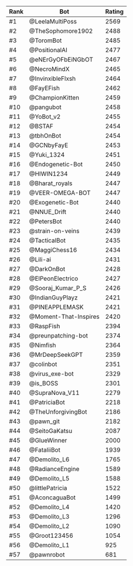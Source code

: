 Rank|Bot|Rating
---|---|---
#1|@LeelaMultiPoss|2569
#2|@TheSophomore1902|2488
#3|@ToromBot|2485
#4|@PositionalAI|2477
#5|@eNErGyOFbEiNGbOT|2467
#6|@NecroMindX|2465
#7|@InvinxibleFlxsh|2464
#8|@FayEFish|2462
#9|@ChampionKitten|2459
#10|@pangubot|2458
#11|@YoBot_v2|2455
#12|@BSTAF|2454
#13|@tbhOnBot|2454
#14|@GCNbyFayE|2453
#15|@Yuki_1324|2451
#16|@Endogenetic-Bot|2450
#17|@HIWIN1234|2449
#18|@Bharat_royals|2447
#19|@VEER-OMEGA-BOT|2447
#20|@Exogenetic-Bot|2440
#21|@NNUE_Drift|2440
#22|@PetersBot|2440
#23|@strain-on-veins|2439
#24|@TacticalBot|2435
#25|@MaggiChess16|2434
#26|@Lili-ai|2431
#27|@DarkOnBot|2428
#28|@ElPeonElectrico|2427
#29|@Sooraj_Kumar_P_S|2426
#30|@IndianGuyPlayz|2421
#31|@PINEAPPLEMASK|2421
#32|@Moment-That-Inspires|2420
#33|@RaspFish|2394
#34|@preunpatching-bot|2374
#35|@Nimfish|2364
#36|@MrDeepSeekGPT|2359
#37|@colinbot|2351
#38|@virus_exe-bot|2329
#39|@is_BOSS|2301
#40|@SupraNova_V11|2279
#41|@PatriciaBot|2218
#42|@TheUnforgivingBot|2186
#43|@pawn_git|2182
#44|@SeitoGaKatsu|2087
#45|@GlueWinner|2000
#46|@FataliiBot|1939
#47|@Demolito_L6|1765
#48|@RadianceEngine|1589
#49|@Demolito_L5|1588
#50|@littlePatricia|1522
#51|@AconcaguaBot|1499
#52|@Demolito_L4|1420
#53|@Demolito_L3|1296
#54|@Demolito_L2|1090
#55|@Groot123456|1054
#56|@Demolito_L1|925
#57|@pawnrobot|681
